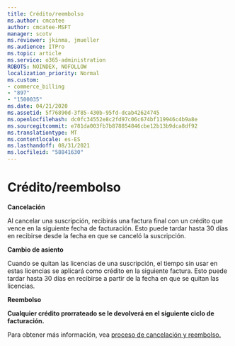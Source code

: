 ```yaml
---
title: Crédito/reembolso
ms.author: cmcatee
author: cmcatee-MSFT
manager: scotv
ms.reviewer: jkinma, jmueller
ms.audience: ITPro
ms.topic: article
ms.service: o365-administration
ROBOTS: NOINDEX, NOFOLLOW
localization_priority: Normal
ms.custom:
- commerce_billing
- "897"
- "1500035"
ms.date: 04/21/2020
ms.assetid: 5f76890d-3f85-430b-95fd-dcab42624745
ms.openlocfilehash: dc0fc34552e8c2fd97c06c674bf119946c4b9a8e
ms.sourcegitcommit: e781da003fb7b878854846cbe12b13b9dca8df92
ms.translationtype: MT
ms.contentlocale: es-ES
ms.lasthandoff: 08/31/2021
ms.locfileid: "58841630"
---
```

# <a name="creditrefund"></a>Crédito/reembolso

**Cancelación**
  
Al cancelar una suscripción, recibirás una factura final con un crédito que vence en la siguiente fecha de facturación. Esto puede tardar hasta 30 días en recibirse desde la fecha en que se canceló la suscripción.
  
**Cambio de asiento**
  
Cuando se quitan las licencias de una suscripción, el tiempo sin usar en estas licencias se aplicará como crédito en la siguiente factura. Esto puede tardar hasta 30 días en recibirse a partir de la fecha en que se quitan las licencias.

**Reembolso**

**Cualquier crédito prorrateado se le devolverá en el siguiente ciclo de facturación.**

Para obtener más información, vea [proceso de cancelación y reembolso.](https://docs.microsoft.com/microsoft-365/commerce/subscriptions/cancel-your-subscription) 
